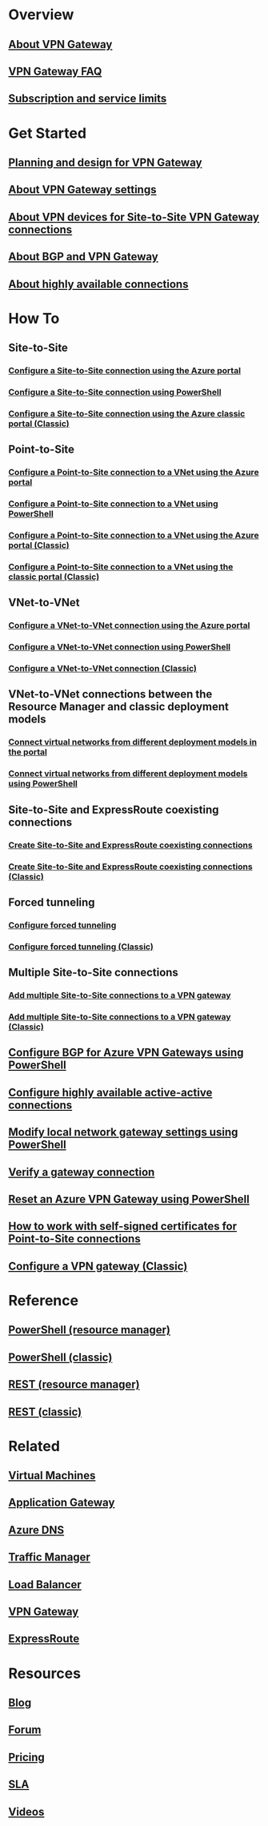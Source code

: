 # Overview
## [About VPN Gateway](vpn-gateway-about-vpngateways.md)
## [VPN Gateway FAQ](vpn-gateway-vpn-faq.md)
## [Subscription and service limits](../azure-subscription-service-limits.md)

# Get Started
## [Planning and design for VPN Gateway](vpn-gateway-plan-design.md)
## [About VPN Gateway settings](vpn-gateway-about-vpn-gateway-settings.md)
## [About VPN devices for Site-to-Site VPN Gateway connections](vpn-gateway-about-vpn-devices.md)
## [About BGP and VPN Gateway](vpn-gateway-bgp-overview.md)
## [About highly available connections](vpn-gateway-highlyavailable.md)

# How To
## Site-to-Site
### [Configure a Site-to-Site connection using the Azure portal](vpn-gateway-howto-site-to-site-resource-manager-portal.md)
### [Configure a Site-to-Site connection using PowerShell](vpn-gateway-create-site-to-site-rm-powershell.md)
### [Configure a Site-to-Site connection using the Azure classic portal (Classic)](vpn-gateway-site-to-site-create.md)
## Point-to-Site
### [Configure a Point-to-Site connection to a VNet using the Azure portal](vpn-gateway-howto-point-to-site-resource-manager-portal.md)
### [Configure a Point-to-Site connection to a VNet using PowerShell](vpn-gateway-howto-point-to-site-rm-ps.md)
### [Configure a Point-to-Site connection to a VNet using the Azure portal (Classic)](vpn-gateway-howto-point-to-site-classic-azure-portal.md)
### [Configure a Point-to-Site connection to a VNet using the classic portal (Classic)](vpn-gateway-point-to-site-create.md)
## VNet-to-VNet
### [Configure a VNet-to-VNet connection using the Azure portal](vpn-gateway-howto-vnet-vnet-resource-manager-portal.md)
### [Configure a VNet-to-VNet connection using PowerShell](vpn-gateway-vnet-vnet-rm-ps.md)
### [Configure a VNet-to-VNet connection (Classic)](virtual-networks-configure-vnet-to-vnet-connection.md)
## VNet-to-VNet connections between the Resource Manager and classic deployment models
### [Connect virtual networks from different deployment models in the portal](vpn-gateway-connect-different-deployment-models-portal.md)
### [Connect virtual networks from different deployment models using PowerShell](vpn-gateway-connect-different-deployment-models-powershell.md)
## Site-to-Site and ExpressRoute coexisting connections
### [Create Site-to-Site and ExpressRoute coexisting connections](../expressroute/expressroute-howto-coexist-resource-manager.md?toc=%2fazure%2fvpn-gateway%2ftoc.json)
### [Create Site-to-Site and ExpressRoute coexisting connections (Classic)](../expressroute/expressroute-howto-coexist-classic.md?toc=%2fazure%2fvpn-gateway%2ftoc.json)
## Forced tunneling
### [Configure forced tunneling](vpn-gateway-forced-tunneling-rm.md)
### [Configure forced tunneling (Classic)](vpn-gateway-about-forced-tunneling.md)
## Multiple Site-to-Site connections
### [Add multiple Site-to-Site connections to a VPN gateway](vpn-gateway-howto-multi-site-to-site-resource-manager-portal.md)
### [Add multiple Site-to-Site connections to a VPN gateway (Classic)](vpn-gateway-multi-site.md)
## [Configure BGP for Azure VPN Gateways using PowerShell](vpn-gateway-bgp-resource-manager-ps.md)
## [Configure highly available active-active connections](vpn-gateway-activeactive-rm-powershell.md)
## [Modify local network gateway settings using PowerShell](vpn-gateway-modify-local-network-gateway.md)
## [Verify a gateway connection](vpn-gateway-verify-connection-resource-manager.md)
## [Reset an Azure VPN Gateway using PowerShell](vpn-gateway-resetgw-classic.md)
## [How to work with self-signed certificates for Point-to-Site connections](vpn-gateway-certificates-point-to-site.md)
## [Configure a VPN gateway (Classic)](vpn-gateway-configure-vpn-gateway-mp.md)

# Reference
## [PowerShell (resource manager)](https://msdn.microsoft.com/library/mt163510(v=azure.300))
## [PowerShell (classic)](https://msdn.microsoft.com/library/mt270335(v=azure.300))
## [REST (resource manager)](https://msdn.microsoft.com/library/mt163859)
## [REST (classic)](https://msdn.microsoft.com/library/jj154113)

# Related
## [Virtual Machines](/azure/virtual-machines/)
## [Application Gateway](/azure/application-gateway/)
## [Azure DNS](/azure/dns/)
## [Traffic Manager](/azure/traffic-manager/)
## [Load Balancer](/azure/load-balancer/)
## [VPN Gateway](/azure/vpn-gateway/)
## [ExpressRoute](/azure/expressroute/)

# Resources
## [Blog](https://azure.microsoft.com/blog/topics/networking)
## [Forum](https://social.msdn.microsoft.com/Forums/azure/home?forum=WAVirtualMachinesVirtualNetwork)
## [Pricing](https://azure.microsoft.com/pricing/details/vpn-gateway)
## [SLA](https://azure.microsoft.com/support/legal/sla)
## [Videos](https://azure.microsoft.com/documentation/videos/index/?services=vpn-gateway)